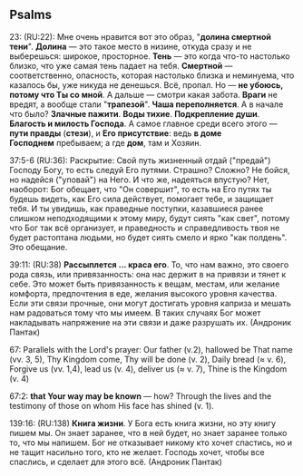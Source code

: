 ## Psalms

23: (RU:22): Мне очень нравится вот это образ, "**долина смертной тени**". **Долина** — это такое место в низине, откуда сразу и не выберешься: широкое, просторное. **Тень** — это когда что-то настолько близко, что уже самая тень падает на тебя. **Смертной** — соответственно, опасность, которая настолько близка и неминуема, что казалось бы, уже никуда не денешься. Всё, пропал. Но — **не убоюсь, потому что Ты со мной**. 
А дальше — смотри какая забота. **Враги** не вредят, а вообще стали "**трапезой**". **Чаша переполняется**. А в начале что было? **Злачные пажити**. **Воды тихие**. **Подкрепление души**. **Благость и милость Господа**.
А самое главное среди всего этого — **пути правды** (**стези**), и **Его присутствие**: ведь **в доме Господнем** пребываем; а где **дом**, там и Хозяин.

37:5-6 (RU:36): Раскрытие: Свой путь жизненный отдай ("предай") Господу Богу, то есть следуй Его путями. Страшно? Сложно? Не бойся, но надейся ("уповай") на Него. И что же, надеяться впустую? Нет, наоборот: Бог обещает, что "Он совершит", то есть на Его путях ты будешь видеть, как Его сила действует, помогает тебе, и защищает тебя. И ты увидишь, как праведные поступки, казавшиеся ранее слишком неподходящими к этому миру, будут сиять "как свет", потому что Бог так всё организует, и праведность и справедливость твоя не будет растоптана людьми, но будет сиять смело и ярко "как полдень". Это обещание.

39:11: (RU:38) **Рассыплется ... краса его**. То, что нам важно, это своего рода связь, или привязанность: она нас держит в на привязи и тянет к себе. Это может быть привязанность к вещам, местам, или желание комфорта, предпочтения в еде, желания высокого уровня качества. Если эти связи прочные, они могут достигать уровня каприза и мешать нам радоваться тому что мы имеем. В таких случаях Бог может накладывать напряжение на эти связи и даже разрушать их. (Андроник Пантак)

67: Parallels with the Lord's prayer: Our father (v.2), hallowed be That name (vv. 3, 5), Thy Kingdom come, Thy will be done (v. 2), Daily bread (≈ v. 6), Forgive us (vv. 1,4), lead us (v. 4), deliver us (≈ v. 7), Thine is the Kingdom (v. 4)

67:2: **that Your way may be known** — how? Through the lives and the testimony of those on whom His face has shined (v. 1).

139:16: (RU:138) **Книга жизни**. У Бога есть книга жизни, но эту книгу пишем мы. Он знает заранее, что в ней будет, но знает заранее только то, что мы напишем. Бог не отказывает никому кто хочет спастись, но и не тащит насильно того, кто не желает. Господь хочет, чтобы все спаслись, и сделает для этого всё. (Андроник Пантак)